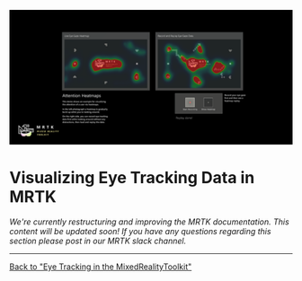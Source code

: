 ![MRTK](../../External/ReadMeImages/EyeTracking/mrtk_et_heatmaps.png)

# Visualizing Eye Tracking Data in MRTK

<!-- TODO: Add content -->
_We're currently restructuring and improving the MRTK documentation. 
This content will be updated soon! 
If you have any questions regarding this section please post in our MRTK slack channel._

---
[Back to "Eye Tracking in the MixedRealityToolkit"](EyeTracking_Main.md)
